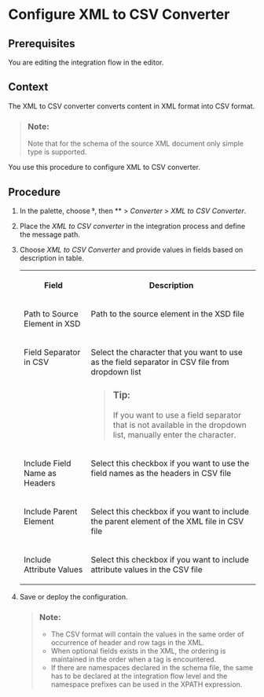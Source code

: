 <!-- loio902522209e7546f89c3c52ad018603d1 -->

<link rel="stylesheet" type="text/css" href="../css/sap-icons.css"/>

# Configure XML to CSV Converter



<a name="loio902522209e7546f89c3c52ad018603d1__prereq_r4q_gyq_25b"/>

## Prerequisites

You are editing the integration flow in the editor.



## Context

The XML to CSV converter converts content in XML format into CSV format.

> ### Note:  
> Note that for the schema of the source XML document only simple type is supported.

You use this procedure to configure XML to CSV converter.



<a name="loio902522209e7546f89c3c52ad018603d1__steps_hcr_bnx_jr"/>

## Procedure

1.  In the palette, choose <span class="SAP-icons"></span>, then ** \> *Converter* \> *XML to CSV Converter*.

2.  Place the *XML to CSV converter* in the integration process and define the message path.

3.  Choose *XML to CSV Converter* and provide values in fields based on description in table.


    <table>
    <tr>
    <th valign="top">

    Field


    
    </th>
    <th valign="top">

    Description


    
    </th>
    </tr>
    <tr>
    <td valign="top">

    Path to Source Element in XSD


    
    </td>
    <td valign="top">

    Path to the source element in the XSD file


    
    </td>
    </tr>
    <tr>
    <td valign="top">

    Field Separator in CSV


    
    </td>
    <td valign="top">

    Select the character that you want to use as the field separator in CSV file from dropdown list

    > ### Tip:  
    > If you want to use a field separator that is not available in the dropdown list, manually enter the character.


    
    </td>
    </tr>
    <tr>
    <td valign="top">

    Include Field Name as Headers


    
    </td>
    <td valign="top">

    Select this checkbox if you want to use the field names as the headers in CSV file


    
    </td>
    </tr>
    <tr>
    <td valign="top">

    Include Parent Element


    
    </td>
    <td valign="top">

    Select this checkbox if you want to include the parent element of the XML file in CSV file


    
    </td>
    </tr>
    <tr>
    <td valign="top">

    Include Attribute Values


    
    </td>
    <td valign="top">

    Select this checkbox if you want to include attribute values in the CSV file


    
    </td>
    </tr>
    </table>
    
4.  Save or deploy the configuration.

    > ### Note:  
    > -   The CSV format will contain the values in the same order of occurrence of header and row tags in the XML.
    > -   When optional fields exists in the XML, the ordering is maintained in the order when a tag is encountered.
    > -   If there are namespaces declared in the schema file, the same has to be declared at the integration flow level and the namespace prefixes can be used in the XPATH expression.


